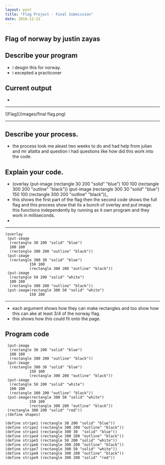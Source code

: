 ```yaml
---
layout: post
title: "Flag Project - Final Submission"
date: 2018-12-21
---
```


## Flag of norway by justin zayas

## Describe your program

-  i desgin this for norway.
- i excepted a practiconer


## Current output

-   
* * *
![Flag](/images/final flag.png)
* * *

## Describe your process.

-   the process took me aleast two weeks to do and had help from julian and mr allatta and question i had questions like how did this work into the code. 


## Explain your code.

-  (overlay
 (put-image
  (rectangle 30 200 "solid" "blue")
  100 100 
  (rectangle 300 200 "outline" "black"))
 (put-image
  (rectangle 300 30 "solid" "blue") 
           150 100 
           (rectangle 300 200 "outline" "black"))_
-  this shows the first part of the flag then the second code shows the full flag and this process show that its a bunch of overlay and put image. this functions independently by running as it own program and they work in milliseconds.
-   

* * *

```
(overlay
 (put-image
  (rectangle 30 200 "solid" "blue")
  100 100 
  (rectangle 300 200 "outline" "black"))
 (put-image
  (rectangle 300 30 "solid" "blue") 
           150 100 
           (rectangle 300 200 "outline" "black")) 
 (put-image
  (rectangle 50 200 "solid" "white") 
  100 100 
  (rectangle 300 200 "outline" "black")) 
 (put-image(rectangle 300 50 "solid" "white") 
           150 100 
```

* * *

-  each argument shows how they can make rectangles and too show how this can ake at least 3/4 of the norway flag.
-  this shows how this could fit onto the page.
 



## Program code

```overlay
 (put-image
  (rectangle 30 200 "solid" "blue")
  100 100 
  (rectangle 300 200 "outline" "black"))
 (put-image
  (rectangle 300 30 "solid" "blue") 
           150 100 
           (rectangle 300 200 "outline" "black")) 
 (put-image
  (rectangle 50 200 "solid" "white") 
  100 100 
  (rectangle 300 200 "outline" "black")) 
 (put-image(rectangle 300 50 "solid" "white") 
           150 100 
           (rectangle 300 200 "outline" "black")) 
 (rectangle 300 200 "solid" "red"))
;(define shapes)

(define stripe1 (rectangle 30 200 "solid" "blue"))
(define stripe2 (rectangle 300 200 "outline" "black"))
(define stripe3 (rectangle 300 30  "solid" "blue"))
(define stripe4 (rectangle 300 200 "outline" "black"))
(define stripe5 (rectangle 50 200 "solid" "white"))
(define stripe6 (rectangle 300 200 "outline" "black"))
(define stripe7 (rectangle 300 50 "solid" "white"))
(define stripe8 (rectangle 300 200 "outline" "black"))
(define stripe9 (rectangle 300 200 "solid" "red"))

```
